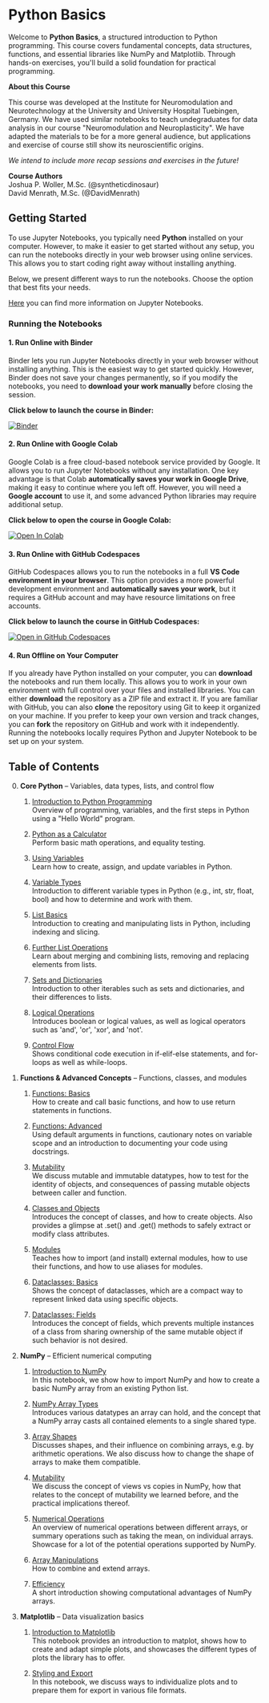 # Python Basics  

Welcome to **Python Basics**, a structured introduction to Python programming. This course covers fundamental concepts, data structures, functions, and essential libraries like NumPy and Matplotlib. Through hands-on exercises, you'll build a solid foundation for practical programming.  

__About this Course__   

This course was developed at the Institute for Neuromodulation and Neurotechnology at the University and University Hospital Tuebingen, Germany. We have used similar notebooks to teach undegraduates for data analysis in our course "Neuromodulation and Neuroplasticity". We have adapted the materials to be for a more general audience, but applications and exercise of course still show its neuroscientific origins.

_We intend to include more recap sessions and exercises in the future!_

__Course Authors__   
Joshua P. Woller, M.Sc.     (@syntheticdinosaur)   
David Menrath, M.Sc.        (@DavidMenrath)

## Getting Started

To use Jupyter Notebooks, you typically need **Python** installed on your computer. However, to make it easier to get started without any setup, you can run the notebooks directly in your web browser using online services. This allows you to start coding right away without installing anything.

Below, we present different ways to run the notebooks. Choose the option that best fits your needs.

[Here](jupyter_nb_intro.md) you can find more information on Jupyter Notebooks.

### Running the Notebooks

#### 1. Run Online with Binder

Binder lets you run Jupyter Notebooks directly in your web browser without installing anything. This is the easiest way to get started quickly. However, Binder does not save your changes permanently, so if you modify the notebooks, you need to **download your work manually** before closing the session.

**Click below to launch the course in Binder:**

[![Binder](https://mybinder.org/badge_logo.svg)](https://mybinder.org/v2/gh/syntheticdinosaur/python_basics_course/main)

#### 2. Run Online with Google Colab

Google Colab is a free cloud-based notebook service provided by Google. It allows you to run Jupyter Notebooks without any installation. One key advantage is that Colab **automatically saves your work in Google Drive**, making it easy to continue where you left off. However, you will need a **Google account** to use it, and some advanced Python libraries may require additional setup.

**Click below to open the course in Google Colab:**

[![Open In Colab](https://colab.research.google.com/assets/colab-badge.svg)](https://colab.research.google.com/github/syntheticdinosaur/python_basics_course/blob/main)


#### 3. Run Online with GitHub Codespaces

GitHub Codespaces allows you to run the notebooks in a full **VS Code environment in your browser**. This option provides a more powerful development environment and **automatically saves your work**, but it requires a GitHub account and may have resource limitations on free accounts.

**Click below to launch the course in GitHub Codespaces:**

[![Open in GitHub Codespaces](https://github.com/codespaces/badge.svg)](https://github.com/codespaces/new?repository_id=931132863)


#### 4. Run Offline on Your Computer

If you already have Python installed on your computer, you can **download** the notebooks and run them locally. This allows you to work in your own environment with full control over your files and installed libraries. You can either **download** the repository as a ZIP file and extract it. If you are familiar with GitHub, you can also **clone** the repository using Git to keep it organized on your machine. If you prefer to keep your own version and track changes, you can **fork** the repository on GitHub and work with it independently. Running the notebooks locally requires Python and Jupyter Notebook to be set up on your system.



## Table of Contents  
0. **Core Python** – Variables, data types, lists, and control flow  

    01. [Introduction to Python Programming](0_Introduction/01_Intro_First_Steps.ipynb)  
    Overview of programming, variables, and the first steps in Python using a "Hello World" program.

    02. [Python as a Calculator](0_Introduction/02_Basics_Calculator.ipynb)  
    Perform basic math operations, and equality testing.

    03. [Using Variables](0_Introduction/03_Basics_Variables.ipynb)  
    Learn how to create, assign, and update variables in Python.

    04. [Variable Types](0_Introduction/04_Basics_DataTypes.ipynb)  
    Introduction to different variable types in Python (e.g., int, str, float, bool) and how to determine and work with them.

    05. [List Basics](0_Introduction/05_Lists_Basics.ipynb)  
    Introduction to creating and manipulating lists in Python, including indexing and slicing.

    06. [Further List Operations](0_Introduction/06_Lists_Operations.ipynb)  
    Learn about merging and combining lists, removing and replacing elements from lists.

    07. [Sets and Dictionaries](0_Introduction/07_Sets_Dictionaries.ipynb)  
    Introduction to other iterables such as sets and dictionaries, and their differences to lists.

    08. [Logical Operations](0_Introduction/08_Logical_Operations.ipynb)  
    Introduces boolean or logical values, as well as logical operators such as 'and', 'or', 'xor', and 'not'.

    09. [Control Flow](0_Introduction/09_ControlFlow_Loops.ipynb)  
    Shows conditional code execution in if-elif-else statements, and for-loops as well as while-loops.

1. **Functions & Advanced Concepts** – Functions, classes, and modules  


    01. [Functions: Basics](1_Functions_Classes_Modules/10_Functions_Basics.ipynb)  
        How to create and call basic functions, and how to use return statements in functions.  

    02. [Functions: Advanced](1_Functions_Classes_Modules/11_Functions_Advanced.ipynb)  
        Using default arguments in functions, cautionary notes on variable scope and an introduction to documenting your code using docstrings.  

    03. [Mutability](1_Functions_Classes_Modules/12_Advanced_Mutability.ipynb)  
        We discuss mutable and immutable datatypes, how to test for the identity of objects, and consequences of passing mutable objects between caller and function.  

    04. [Classes and Objects](1_Functions_Classes_Modules/13_Advanced_ClassesObjects.ipynb)  
        Introduces the concept of classes, and how to create objects. Also provides a glimpse at .set() and .get() methods to safely extract or modify class attributes.  

    05. [Modules](1_Functions_Classes_Modules/4_Advanced_Modules.ipynb)  
        Teaches how to import (and install) external modules, how to use their functions, and how to use aliases for modules.  

    06. [Dataclasses: Basics](1_Functions_Classes_Modules/15_Advanced_Dataclasses.ipynb)  
        Shows the concept of dataclasses, which are a compact way to represent linked data using specific objects.  

    07. [Dataclasses: Fields](1_Functions_Classes_Modules/16_Advanced_DataclassFields.ipynb)  
        Introduces the concept of fields, which prevents multiple instances of a class from sharing ownership of the same mutable object if such behavior is not desired.  

2. **NumPy** – Efficient numerical computing  

    01. [Introduction to NumPy](2_Numpy/20_NumPy_Intro.ipynb)  
        In this notebook, we show how to import NumPy and how to create a basic NumPy array from an existing Python list.   

    02. [NumPy Array Types](2_Numpy/21_NumPy_ArrayTypes.ipynb)  
        Introduces various datatypes an array can hold, and the concept that a NumPy array casts all contained elements to a single shared type.  

    03. [Array Shapes](2_Numpy/22_NumPy_ArrayShapes.ipynb)  
        Discusses shapes, and their influence on combining arrays, e.g. by arithmetic operations. We also discuss how to change the shape of arrays to make them compatible.   

    04. [Mutability](2_Numpy/23_NumPy_Mutability.ipynb)  
        We discuss the concept of views vs copies in NumPy, how that relates to the concept of mutability we learned before, and the practical implications thereof.  

    05. [Numerical Operations](2_Numpy/24_NumPy_NumericalOps.ipynb)  
        An overview of numerical operations between different arrays, or summary operations such as taking the mean, on individual arrays. Showcase for a lot of the potential operations supported by NumPy.  

    06. [Array Manipulations](2_Numpy/25_NumPy_Manipulations.ipynb)  
        How to combine and extend arrays.  

    07. [Efficiency](2_Numpy/26_NumPy_Efficiency.ipynb)  
        A short introduction showing computational advantages of NumPy arrays.  

3. **Matplotlib** – Data visualization basics  
    01. [Introduction to Matplotlib](3_Matplot/30_Matplotlib_Intro.ipynb)  
        This notebook provides an introduction to matplot, shows how to create and adapt simple plots, and showcases the different types of plots the library has to offer.  
    
    02. [Styling and Export](3_Matplot/31_Matplotlib_StylingExport.ipynb)  
        In this notebook, we discuss ways to individualize plots and to prepare them for export in various file formats.  
        
